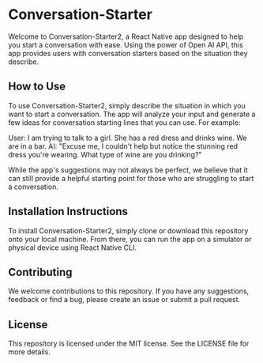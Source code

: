 # Conversation-Starter
Welcome to Conversation-Starter2, a React Native app designed to help you start a conversation with ease. Using the power of Open AI API, this app provides users with conversation starters based on the situation they describe.

## How to Use
To use Conversation-Starter2, simply describe the situation in which you want to start a conversation. The app will analyze your input and generate a few ideas for conversation starting lines that you can use. For example:

User: I am trying to talk to a girl. She has a red dress and drinks wine. We are in a bar.
AI: "Excuse me, I couldn't help but notice the stunning red dress you're wearing. What type of wine are you drinking?”

While the app's suggestions may not always be perfect, we believe that it can still provide a helpful starting point for those who are struggling to start a conversation.

## Installation Instructions
To install Conversation-Starter2, simply clone or download this repository onto your local machine. From there, you can run the app on a simulator or physical device using React Native CLI.

## Contributing
We welcome contributions to this repository. If you have any suggestions, feedback or find a bug, please create an issue or submit a pull request.

## License
This repository is licensed under the MIT license. See the LICENSE file for more details.

